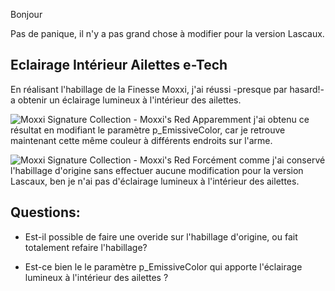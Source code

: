 ﻿
Bonjour

Pas de panique, il n'y a pas grand chose à modifier pour la version Lascaux.

## Eclairage Intérieur Ailettes e-Tech

En réalisant l'habillage de la Finesse Moxxi, j'ai réussi -presque par hasard!- a obtenir un éclairage lumineux à l'intérieur des ailettes.

![Moxxi Signature Collection - Moxxi's Red](https://i.imgur.com/naW0t1P.png)
Apparemment j'ai obtenu ce résultat en modifiant le paramètre p_EmissiveColor, car je retrouve maintenant cette même couleur à différents endroits sur l'arme.

![Moxxi Signature Collection - Moxxi's Red](https://i.imgur.com/CdgiuqX.png)
Forcément comme j'ai conservé l'habillage d'origine sans effectuer aucune modification pour la version Lascaux, ben je n'ai pas d'éclairage lumineux à l'intérieur des ailettes.

## Questions:
- Est-il possible de faire une overide sur l'habillage d'origine, ou fait totalement refaire l'habillage?

- Est-ce bien le le paramètre p_EmissiveColor qui apporte l'éclairage lumineux à l'intérieur des ailettes ?




